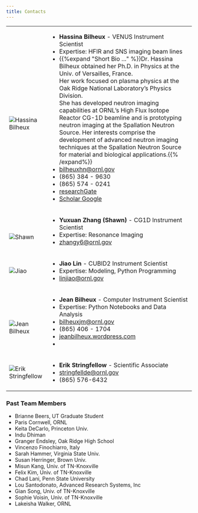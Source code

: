 ```yaml
---
title: Contacts
---
```



|  |  |
| ------ | ----------- |
| <h2 id='hassina_bilheux'></h2> ![Hassina Bilheux](/images/contacts/hassina_1.png) | <ul><li>**Hassina Bilheux** - VENUS Instrument Scientist</li><li>Expertise: HFIR and SNS imaging beam lines</li><li>{{%expand "Short Bio ..." %}}Dr. Hassina Bilheux obtained her Ph.D. in Physics at the Univ. of Versailles, France. <br>Her work focused on plasma physics at the Oak Ridge National Laboratory’s Physics Division.<br> She has developed neutron imaging capabilities at ORNL’s High Flux Isotope Reactor CG-1D beamline and is prototyping neutron imaging at the Spallation Neutron Source. Her interests comprise the development of advanced neutron imaging techniques at the Spallation Neutron Source for material and biological applications.{{% /expand%}}</li><li><i class='fa fa-envelope-open'></i> bilheuxhn@ornl.gov</li><li><i class='fa fa-mobile'></i> (865) 384 - 9630</li><li><i class='fa fa-phone'></i> (865) 574 - 0241</li><li><i class='fa fa-external-link'></i> <a href='https://www.researchgate.net/profile/Hassina_Bilheux'>researchGate</a></li><li><i class='fa fa-google'></i> <a href='https://scholar.google.com/citations?user=dHH8dFUAAAAJ&hl=en'>Scholar Google</a></li></ul>|
| <h2 id='yuxuan_zhang'></h2> ![Shawn](/images/contacts/shawn.png) | <ul><li>**Yuxuan Zhang (Shawn)** - CG1D Instrument Scientist</li><li>Expertise: Resonance Imaging</li><li><i class='fa fa-envelope-open'></i> zhangy6@ornl.gov</li></ul> |
| ![Jiao](/images/contacts/jiao_lin.png)| <ul><li>**Jiao Lin** - CUBID2 Instrument Scientist</li><li>Expertise: Modeling, Python Programming</li><li><i class='fa fa-envelope-open'></i> linjiao@ornl.gov</li></ul> |
| <h2 id='jean_bilheux'></h2> ![Jean Bilheux](/images/contacts/jean.png) | <ul><li>**Jean Bilheux** - Computer Instrument Scientist</li><li>Expertise: Python Notebooks and Data Analysis</li><li><i class='fa fa-envelope-open'></i> bilheuxjm@ornl.gov</li><li><i class='fa fa-mobile'></i> (865) 406 - 1704</li><li><i class='fa fa-external-link'></i> <a href='https://jeanbilheux.wordpress.com/'>jeanbilheux.wordpress.com</a></li><li><i class='fa fa-external-link'></i><ul> |
| ![Erik Stringfellow](/images/contacts/erik.jpg) | <ul><li>**Erik Stringfellow** - Scientific Associate </li><li><i class='fa fa-envelope-open'></i> stringfellde@ornl.gov</li><li><i class='fa fa-phone'></i> (865) 576-6432</li></ul>  |


<!-- <img src="/images/contacts/2018_group_photo.png" /> -->


### Past Team Members

<ul>
<li>Brianne Beers, UT Graduate Student</li>
<li>Paris Cornwell, ORNL</li>
<li>Keita DeCarlo, Princeton Univ.</li>
<li>Indu Dhiman</li>
<li>Granger Endsley, Oak Ridge High School</li>
<li>Vincenzo Finochiarro, Italy</li>
<li>Sarah Hammer, Virginia State Univ.</li>
<li>Susan Herringer, Brown Univ.</li>
<li>Misun Kang, Univ. of TN-Knoxville</li>
<li>Felix Kim, Univ. of TN-Knoxville</li>
<li>Chad Lani, Penn State University</li>
<li>Lou Santodonato, Advanced Research Systems, Inc</li>
<li>Gian Song, Univ. of TN-Knoxville</li>
<li>Sophie Voisin, Univ. of TN-Knoxville</li>
<li>Lakeisha Walker, ORNL</li>
</ul>



